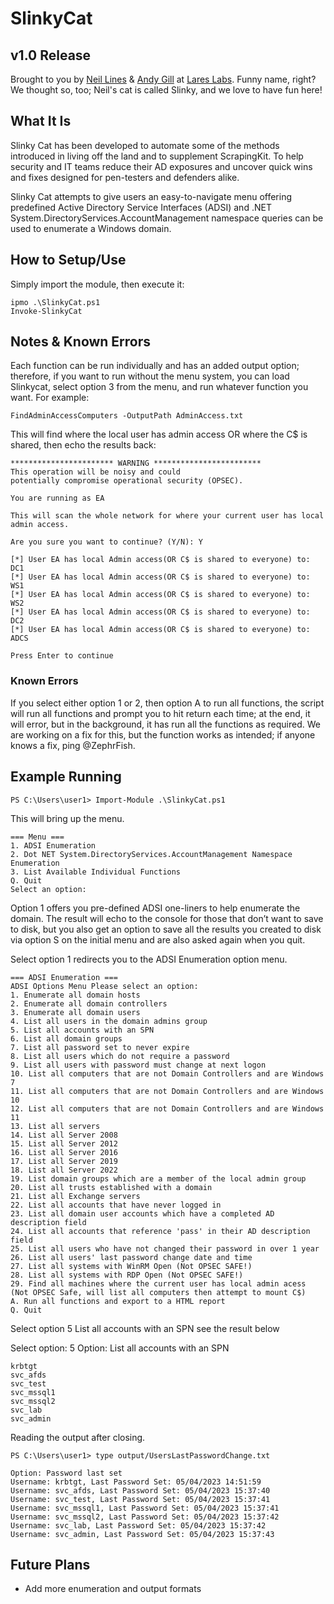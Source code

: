# SlinkyCat
## v1.0 Release
Brought to you by [Neil Lines](https://twitter.com/myexploit2600) & [Andy Gill](https://twitter.com/ZephrFish) at [Lares Labs](https://labs.lares.com).
Funny name, right? We thought so, too; Neil's cat is called Slinky, and we love to have fun here!

## What It Is
Slinky Cat has been developed to automate some of the methods introduced in living off the land and to supplement ScrapingKit. To help security and IT teams reduce their AD exposures and uncover quick wins and fixes designed for pen-testers and defenders alike.

Slinky Cat attempts to give users an easy-to-navigate menu offering predefined Active Directory Service Interfaces (ADSI) and .NET System.DirectoryServices.AccountManagement namespace queries can be used to enumerate a Windows domain.
## How to Setup/Use
Simply import the module, then execute it:
```
ipmo .\SlinkyCat.ps1
Invoke-SlinkyCat
```

## Notes & Known Errors
Each function can be run individually and has an added output option; therefore, if you want to run without the menu system, you can load Slinkycat, select option 3 from the menu, and run whatever function you want. For example:

```
FindAdminAccessComputers -OutputPath AdminAccess.txt
```

This will find where the local user has admin access OR where the C$ is shared, then echo the results back:
```
*********************** WARNING ************************
This operation will be noisy and could
potentially compromise operational security (OPSEC).

You are running as EA

This will scan the whole network for where your current user has local admin access.

Are you sure you want to continue? (Y/N): Y

[*] User EA has local Admin access(OR C$ is shared to everyone) to: DC1
[*] User EA has local Admin access(OR C$ is shared to everyone) to: WS1
[*] User EA has local Admin access(OR C$ is shared to everyone) to: WS2
[*] User EA has local Admin access(OR C$ is shared to everyone) to: DC2
[*] User EA has local Admin access(OR C$ is shared to everyone) to: ADCS

Press Enter to continue
```

### Known Errors
If you select either option 1 or 2, then option A to run all functions, the script will run all functions and prompt you to hit return each time; at the end, it will error, but in the background, it has run all the functions as required. We are working on a fix for this, but the function works as intended; if anyone knows a fix, ping @ZephrFish.

## Example Running
```
PS C:\Users\user1> Import-Module .\SlinkyCat.ps1
```
This will bring up the menu.
```
=== Menu ===
1. ADSI Enumeration
2. Dot NET System.DirectoryServices.AccountManagement Namespace Enumeration
3. List Available Individual Functions
Q. Quit
Select an option:
```


Option 1 offers you pre-defined ADSI one-liners to help enumerate the domain. The result will echo to the console for those that don’t want to save to disk, but you also get an option to save all the results you created to disk via option S on the initial menu and are also asked again when you quit.


Select option 1 redirects you to the ADSI Enumeration option menu. 
```
=== ADSI Enumeration ===
ADSI Options Menu Please select an option:
1. Enumerate all domain hosts
2. Enumerate all domain controllers
3. Enumerate all domain users
4. List all users in the domain admins group
5. List all accounts with an SPN
6. List all domain groups
7. List all password set to never expire
8. List all users which do not require a password
9. List all users with password must change at next logon
10. List all computers that are not Domain Controllers and are Windows 7
11. List all computers that are not Domain Controllers and are Windows 10
12. List all computers that are not Domain Controllers and are Windows 11
13. List all servers
14. List all Server 2008
15. List all Server 2012
16. List all Server 2016
17. List all Server 2019
18. List all Server 2022
19. List domain groups which are a member of the local admin group
20. List all trusts established with a domain
21. List all Exchange servers
22. List all accounts that have never logged in
23. List all domain user accounts which have a completed AD description field
24. List all accounts that reference 'pass' in their AD description field
25. List all users who have not changed their password in over 1 year
26. List all users' last password change date and time
27. List all systems with WinRM Open (Not OPSEC SAFE!)
28. List all systems with RDP Open (Not OPSEC SAFE!)
29. Find all machines where the current user has local admin acess (Not OPSEC Safe, will list all computers then attempt to mount C$)
A. Run all functions and export to a HTML report
Q. Quit
```
Select option 5 List all accounts with an SPN see the result below

Select option: 5
Option: List all accounts with an SPN
```
krbtgt
svc_afds
svc_test
svc_mssql1
svc_mssql2
svc_lab
svc_admin
```


Reading the output after closing.
```
PS C:\Users\user1> type output/UsersLastPasswordChange.txt

Option: Password last set
Username: krbtgt, Last Password Set: 05/04/2023 14:51:59
Username: svc_afds, Last Password Set: 05/04/2023 15:37:40
Username: svc_test, Last Password Set: 05/04/2023 15:37:41
Username: svc_mssql1, Last Password Set: 05/04/2023 15:37:41
Username: svc_mssql2, Last Password Set: 05/04/2023 15:37:42
Username: svc_lab, Last Password Set: 05/04/2023 15:37:42
Username: svc_admin, Last Password Set: 05/04/2023 15:37:43
```

## Future Plans
- Add more enumeration and output formats
